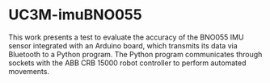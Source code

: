 # UC3M-imuBNO055
This work presents a test to evaluate the accuracy of the BNO055 IMU sensor integrated with an Arduino board, which transmits its data via Bluetooth to a Python program. The Python program communicates through sockets with the ABB CRB 15000 robot controller to perform automated movements.
